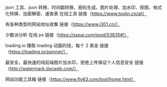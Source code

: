 json 工具、json 转换、时间戳转换、密码生成、图片处理、加水印、抠图、格式化转换、加密解密、速查表  在线工具
链接（https://www.toolin.cn/all）



有各种类型的网站地址收集
链接（https://www.j301.cn/）



少数派分析 在线 ps
链接（https://sspai.com/post/53835#!）



loading.io 赚取 loading 动画的钱，每个 2 美金
链接（https://loading.io/spinner/）



最安全，最快速的纯前端图片加水印，拒绝上传保证个人信息安全
链接（http://watermark.dxcweb.com/）



网站功能工具箱
链接（https://www.fly63.com/tool/home.html）

